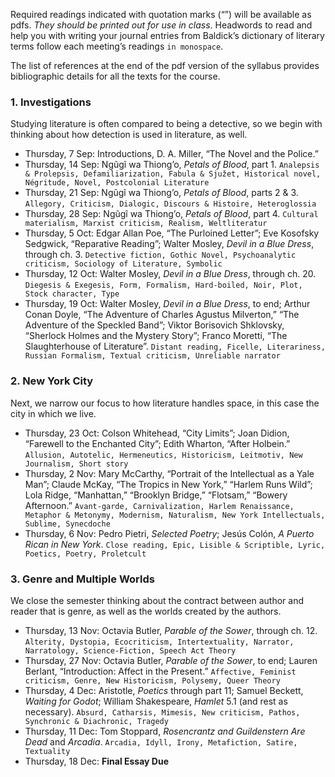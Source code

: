 Required readings indicated with quotation marks (“”) will be available as
pdfs. *They should be printed out for use in class*. Headwords to read and
help you with writing your journal entries from Baldick’s dictionary of
literary terms follow each meeting’s readings `in monospace`.

The list of references at the end of the pdf version of the syllabus provides
bibliographic details for all the texts for the course.

### 1. Investigations

Studying literature is often compared to being a detective, so we begin with
thinking about how detection is used in literature, as well.

* Thursday, 7 Sep: Introductions, D. A. Miller, “The Novel and the Police.”
* Thursday, 14 Sep: Ngũgĩ wa Thiong’o, _Petals of Blood_, part 1.
`Analepsis & Prolepsis, Defamiliarization, Fabula & Sjužet, Historical novel,
Négritude, Novel, Postcolonial Literature`
* Thursday, 21 Sep: Ngũgĩ wa Thiong’o, _Petals of Blood_, parts 2 & 3.
`Allegory, Criticism, Dialogic, Discours & Histoire, Heteroglossia`
* Thursday, 28 Sep: Ngũgĩ wa Thiong’o, _Petals of Blood_, part 4. `Cultural
materialism, Marxist criticism, Realism, Weltliteratur`
* Thursday, 5 Oct: Edgar Allan Poe, “The Purloined Letter”; Eve Kosofsky
Sedgwick, “Reparative Reading”; Walter Mosley, _Devil in a Blue Dress_,
through ch. 3. `Detective fiction, Gothic Novel, Psychoanalytic criticism,
Sociology of Literature, Symbolic`
* Thursday, 12 Oct: Walter Mosley, _Devil in a Blue Dress_, through ch. 20.
`Diegesis & Exegesis, Form, Formalism, Hard-boiled, Noir, Plot, Stock character, Type`
* Thursday, 19 Oct: Walter Mosley, _Devil in a Blue Dress_, to end; Arthur Conan Doyle, “The Adventure of Charles Agustus Milverton,” “The Adventure of the Speckled Band”; Viktor Borisovich Shklovsky, “Sherlock Holmes and the Mystery Story”; Franco Moretti, “The Slaughterhouse of Literature”. `Distant reading, Ficelle, Literariness, Russian Formalism, Textual criticism, Unreliable narrator`

### 2. New York City

Next, we narrow our focus to how literature handles space, in this case the
city in which we live.

* Thursday, 23 Oct: Colson Whitehead, “City Limits”; Joan Didion, “Farewell to
the Enchanted City”; Edith Wharton, “After Holbein.” `Allusion, Autotelic,
Hermeneutics, Historicism, Leitmotiv, New Journalism, Short story`
* Thursday, 2 Nov: Mary McCarthy, “Portrait of the Intellectual as a Yale
Man”; Claude McKay, “The Tropics in New York,” “Harlem Runs Wild”; Lola Ridge, “Manhattan,” “Brooklyn Bridge,” “Flotsam,” “Bowery Afternoon.”
`Avant-garde, Carnivalization, Harlem Renaissance, Metaphor & Metonymy, Modernism, Naturalism, New York
Intellectuals, Sublime, Synecdoche`
* Thursday, 6 Nov: Pedro Pietri, _Selected Poetry_; Jesús Colón, _A Puerto
Rican in New York_. `Close reading, Epic, Lisible & Scriptible, Lyric, Poetics, Poetry, Proletcult`

### 3. Genre and Multiple Worlds

We close the semester thinking about the contract between author and reader
that is genre, as well as the worlds created by the authors.

* Thursday, 13 Nov: Octavia Butler, _Parable of the Sower_, through ch. 12.
`Alterity, Dystopia, Ecocriticism, Intertextuality, Narrator, Narratology,
Science-Fiction, Speech Act Theory`
* Thursday, 27 Nov: Octavia Butler, _Parable of the Sower_, to end; Lauren Berlant,
“Introduction: Affect in the Present.” `Affective, Feminist criticism, Genre, New
Historicism, Polysemy, Queer Theory`
* Thursday, 4 Dec: Aristotle, _Poetics_ through part 11; Samuel Beckett,
_Waiting for Godot_; William Shakespeare, _Hamlet_ 5.1 (and rest as
necessary). `Absurd, Catharsis, Mimesis, New criticism, Pathos, Synchronic & Diachronic, Tragedy`
* Thursday, 11 Dec: Tom Stoppard, _Rosencrantz and Guildenstern Are Dead_ and
_Arcadia_. `Arcadia, Idyll, Irony, Metafiction, Satire, Textuality`
* Thursday, 18 Dec: **Final Essay Due**


